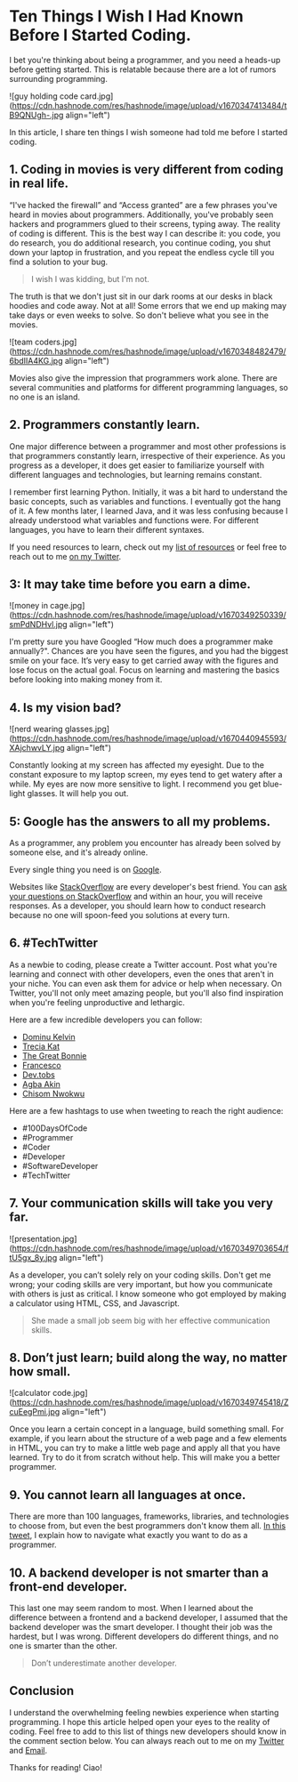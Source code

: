 # Ten Things I Wish I Had Known Before I Started Coding.

I bet you're thinking about being a programmer, and you need a heads-up before getting started. This is relatable because there are a lot of rumors surrounding programming. 

![guy holding code card.jpg](https://cdn.hashnode.com/res/hashnode/image/upload/v1670347413484/tB9QNUgh-.jpg align="left")

In this article, I share ten things I wish someone had told me before I started coding.

## 1. Coding in movies is very different from coding in real life.
“I've hacked the firewall” and “Access granted” are a few phrases you've heard in movies about programmers. Additionally, you've probably seen hackers and programmers glued to their screens, typing away. The reality of coding is different. This is the best way I can describe it: you code, you do research, you do additional research, you continue coding, you shut down your laptop in frustration, and you repeat the endless cycle till you find a solution to your bug. 

> I wish I was kidding, but I'm not.

The truth is that we don't just sit in our dark rooms at our desks in black hoodies and code away. Not at all! Some errors that we end up making may take days or even weeks to solve. So don't believe what you see in the movies. 

![team coders.jpg](https://cdn.hashnode.com/res/hashnode/image/upload/v1670348482479/6bdIIA4KG.jpg align="left")

Movies also give the impression that programmers work alone. There are several communities and platforms for different programming languages, so no one is an island. 

## 2. Programmers constantly learn. 
One major difference between a programmer and most other professions is that programmers constantly learn, irrespective of their experience. As you progress as a developer, it does get easier to familiarize yourself with different languages and technologies, but learning remains constant. 

I remember first learning Python. Initially, it was a bit hard to understand the basic concepts, such as variables and functions. I eventually got the hang of it. A few months later, I learned Java, and it was less confusing because I already understood what variables and functions were. For different languages, you have to learn their different syntaxes. 

If you need resources to learn, check out my [list of resources](https://itsjustchioma.hashnode.dev/page-resources) or feel free to reach out to me [on my Twitter](https://twitter.com/itsjustchioma). 

## 3: It may take time before you earn a dime. 

![money in cage.jpg](https://cdn.hashnode.com/res/hashnode/image/upload/v1670349250339/smPdNDHvl.jpg align="left")

I'm pretty sure you have Googled “How much does a programmer make annually?". Chances are you have seen the figures, and you had the biggest smile on your face. It’s very easy to get carried away with the figures and lose focus on the actual goal. Focus on learning and mastering the basics before looking into making money from it. 

## 4. Is my vision bad? 

![nerd wearing glasses.jpg](https://cdn.hashnode.com/res/hashnode/image/upload/v1670440945593/XAjchwvLY.jpg align="left")

Constantly looking at my screen has affected my eyesight. Due to the constant exposure to my laptop screen, my eyes tend to get watery after a while. My eyes are now more sensitive to light. I recommend you get blue-light glasses. It will help you out. 

## 5: Google has the answers to all my problems.

As a programmer, any problem you encounter has already been solved by someone else, and it's already online.

Every single thing you need is on [Google](https://www.google.com/). 

Websites like [StackOverflow](https://stackoverflow.com/) are every developer's best friend. You can [ask your questions on StackOverflow](https://stackoverflow.com/questions/ask) and within an hour, you will receive responses. As a developer, you should learn how to conduct research because no one will spoon-feed you solutions at every turn.

## 6. #TechTwitter

As a newbie to coding, please create a Twitter account. Post what you're learning and connect with other developers, even the ones that aren't in your niche. You can even ask them for advice or help when necessary. On Twitter, you'll not only meet amazing people, but you'll also find inspiration when you're feeling unproductive and lethargic. 

Here are a few incredible developers you can follow:
- [Dominu Kelvin](https://twitter.com/Dominus_Kelvin)
- [Trecia Kat](https://twitter.com/TreciaKS)
- [The Great Bonnie](https://twitter.com/The_GreatBonnie)
- [Francesco](https://twitter.com/FrancescoCiull4)
- [Dev.tobs](https://twitter.com/DevTobs)
- [Agba Akin](https://twitter.com/Kynsofficial)
- [Chisom Nwokwu](https://twitter.com/tech_queen)

Here are a few hashtags to use when tweeting to reach the right audience: 
- #100DaysOfCode 
- #Programmer 
- #Coder
- #Developer 
- #SoftwareDeveloper
- #TechTwitter

## 7. Your communication skills will take you very far.

![presentation.jpg](https://cdn.hashnode.com/res/hashnode/image/upload/v1670349703654/ftU5gx_8y.jpg align="left")

As a developer, you can’t solely rely on your coding skills. Don't get me wrong; your coding skills are very important, but how you communicate with others is just as critical. I know someone who got employed by making a calculator using HTML, CSS, and Javascript. 

> She made a small job seem big with her effective communication skills. 

## 8. Don’t just learn; build along the way, no matter how small.

![calculator code.jpg](https://cdn.hashnode.com/res/hashnode/image/upload/v1670349745418/ZcuEegPmi.jpg align="left")

Once you learn a certain concept in a language, build something small. For example, if you learn about the structure of a web page and a few elements in HTML, you can try to make a little web page and apply all that you have learned. Try to do it from scratch without help. This will make you a better programmer. 

## 9. You cannot learn all languages at once. 

There are more than 100 languages, frameworks, libraries, and technologies to choose from, but even the best programmers don't know them all. [In this tweet](https://twitter.com/itsjustchioma/status/1583488913749856256), I explain how to navigate what exactly you want to do as a programmer. 

## 10. A backend developer is not smarter than a front-end developer.
This last one may seem random to most. When I learned about the difference between a frontend and a backend developer, I assumed that the backend developer was the smart developer. I thought their job was the hardest, but I was wrong. Different developers do different things, and no one is smarter than the other. 

> Don’t underestimate another developer.

## Conclusion
I understand the overwhelming feeling newbies experience when starting programming. I hope this article helped open your eyes to the reality of coding. Feel free to add to this list of things new developers should know in the comment section below. 
You can always reach out to me on my [Twitter](https://twitter.com/itsjustchioma) and [Email](mailto:[chiomacodes@gmail.com]). 

Thanks for reading! Ciao!




